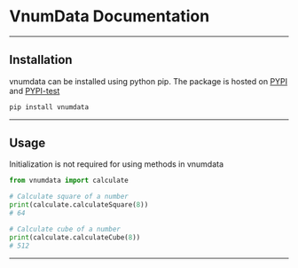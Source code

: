 # VnumData Documentation
***
## Installation
vnumdata can be installed using python pip. The package is hosted on [PYPI](https://pypi.org/) and [PYPI-test](https://test.pypi.org/)
```sh
pip install vnumdata
```
***
## Usage
Initialization is not required for using methods in vnumdata
```python
from vnumdata import calculate

# Calculate square of a number
print(calculate.calculateSquare(8))
# 64

# Calculate cube of a number
print(calculate.calculateCube(8))
# 512
```
***